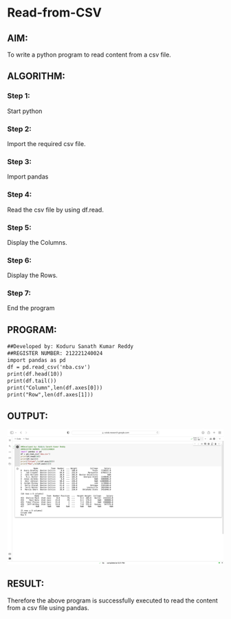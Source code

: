 # Read-from-CSV

## AIM:
To write a python program to read content from a csv file.

## ALGORITHM:
### Step 1:
Start python
### Step 2:
Import the required csv file.
### Step 3:
Import pandas
### Step 4:
Read the csv file by using df.read.
### Step 5:
Display the Columns.
### Step 6:
Display the Rows.
### Step 7:
End the program

## PROGRAM:
~~~
##Developed by: Koduru Sanath Kumar Reddy     
##REGISTER NUMBER: 212221240024
import pandas as pd
df = pd.read_csv('nba.csv')
print(df.head(10))
print(df.tail())
print("Column",len(df.axes[0]))
print("Row",len(df.axes[1]))
~~~

## OUTPUT:
![](cs.png)

## RESULT:
Therefore the above program is successfully executed to read the content from a csv file using pandas.
